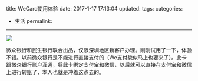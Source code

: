 title: WeCard使用体验
date: 2017-1-17 17:13:04
updated: 
tags: 
categories:
- 生活
permalink: 
---
![](https://lh3.googleusercontent.com/AVjX-wAJTd4fBDKmIa4ebjKPsfgUJM3ALmVvx6N0sQTrmqqsvQUcVEnlOWj3WMe-eM7WurDMVzZNZtHpEeRee7X9y9864QPI0Ss13ZjotBC-E4wsh1pg3Wmo4-qXLTsGrcWc8q6CqeOg2bbWjXVqyO7bK3mY9KnQmmwfR72ktvj2mpwse135mkgGxV5xeace961JtJ5fgm7Bh6zgjvF83IkM_z6y-gq53IpE-oNiagsv1J5j6J-km-hvnC0zP3pVbsgcW2YNLhxfq6nx3_AfVjZorLRa5ntzBPlQxAP_PgoqWNOOyXVMvOsOmdCvmrdKApIcfgTFzDjd2tyo_c7JSf1ZuZC-_wqErNW0EjM7Kb2yb8g5izycVpCrLi6AS2abpmXgNz358BImsJYrX7zVXLK5iY5T7g3sr-zBKYnotd1TayH52XSrlR5fqfN0clAqbcWx8GvasY2hqWAGT_MD6dEV-YlOyLVcuPC-XcSLGgWWVygZu96Mrshq7YVWl7EQ3JxfBo3M6u0i9MLqlvmYw9dyWuor0Ynb4oiTQmllG6JkaR29k8RrsiQzCjnL4Ai6_ACCV96TDe2gxxHsI7rDfHohgmSSF1HD7lcqJMYjY1s3rMivlo2bBfA5UOdAFSV_u_nbz7vvjNA4fhbMwurBYcTpwaGBz16sXyncsuyVbw=w378-h672-no)
<!--more-->
微众银行和民生银行联合出品，仅限深圳地区新客户办理。刚刚试用了一下，体验不错。以前微众银行是不能进行直接支付的（We支付貌似马上也要来了）。此卡跟微众银行账户互通，将此卡绑定支付宝和微信，以后就可以直接在支付宝和微信上进行转账了，本人也就是冲着这点去的。